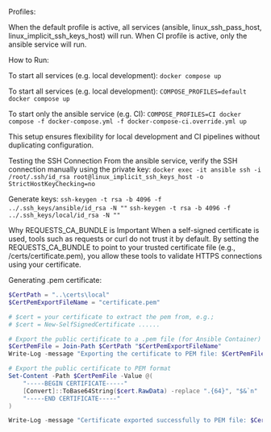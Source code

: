 Profiles:

When the default profile is active, all services (ansible, linux_ssh_pass_host, linux_implicit_ssh_keys_host) will run.
When CI profile is active, only the ansible service will run.

How to Run:

To start all services (e.g. local development):
`docker compose up`

To start all services (e.g. local development):
`COMPOSE_PROFILES=default docker compose up`

To start only the ansible service (e.g. CI):
`COMPOSE_PROFILES=CI docker compose -f docker-compose.yml -f docker-compose-ci.override.yml up`

This setup ensures flexibility for local development and CI pipelines without duplicating configuration.

Testing the SSH Connection
From the ansible service, verify the SSH connection manually using the private key:
`docker exec -it ansible ssh -i /root/.ssh/id_rsa root@linux_implicit_ssh_keys_host -o StrictHostKeyChecking=no`

Generate keys:
`ssh-keygen -t rsa -b 4096 -f ../.ssh_keys/ansible/id_rsa -N ""`
`ssh-keygen -t rsa -b 4096 -f ../.ssh_keys/local/id_rsa -N ""`

Why REQUESTS_CA_BUNDLE is Important
When a self-signed certificate is used, tools such as requests or curl do not trust it by default. By setting the
REQUESTS_CA_BUNDLE to point to your trusted certificate file (e.g., /certs/certificate.pem), you allow these tools to
validate HTTPS connections using your certificate.


Generating .pem certificate:

```ps1
$CertPath = "..\certs\local"
$CertPemExportFileName = "certificate.pem"

# $cert = your certificate to extract the pem from, e.g.;
# $cert = New-SelfSignedCertificate ......

# Export the public certificate to a .pem file (for Ansible Container)
$CertPemFile = Join-Path $CertPath "$CertPemExportFileName"
Write-Log -message "Exporting the certificate to PEM file: $CertPemFile"

# Export the public certificate to PEM format
Set-Content -Path $CertPemFile -Value @(
    "-----BEGIN CERTIFICATE-----"
    [Convert]::ToBase64String($cert.RawData) -replace ".{64}", "$&`n"
    "-----END CERTIFICATE-----"
)

Write-Log -message "Certificate exported successfully to PEM file: $CertPemFile"
```